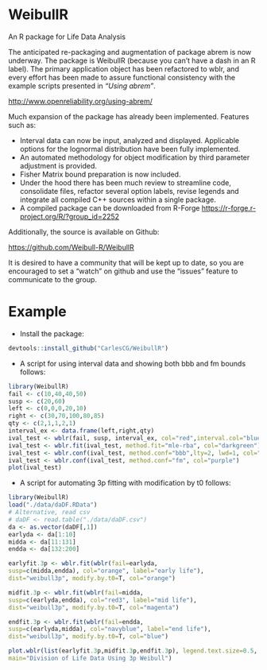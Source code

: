 # WeibullR
An R package for Life Data Analysis

The anticipated re-packaging and augmentation of package abrem is now underway. The package is WeibullR (because you can’t have a dash in an R label). The primary application object has been refactored to wblr, and every effort has been made to assure functional consistency with the example scripts presented in *“Using abrem”*.  

http://www.openreliability.org/using-abrem/

Much expansion of the package has already been implemented. Features such as:  
  
- Interval data can now be input, analyzed and displayed.
 Applicable options for the lognormal distribution have been fully implemented.
- An automated methodology for object modification by third parameter adjustment is provided.
- Fisher Matrix bound preparation is now included.
- Under the hood there has been much review to streamline code, consolidate files, refactor several option labels, revise legends and integrate all compiled C++ sources within a single package.
- A compiled package can be downloaded from R-Forge  https://r-forge.r-project.org/R/?group_id=2252

Additionally, the source is available on Github:  

https://github.com/Weibull-R/WeibullR

It is desired to have a community that will be kept up to date, so you are encouraged to set a “watch” on github and use the “issues” feature to communicate to the group.

# Example
- Install the package: 
```R
devtools::install_github("CarlesCG/WeibullR")
```

- A script for using interval data and showing both bbb and fm bounds follows:
```R
library(WeibullR)
fail <- c(10,40,40,50)
susp <- c(20,60)
left <- c(0,0,0,20,10)
right <- c(30,70,100,80,85)
qty <- c(2,1,1,2,1)
interval_ex <- data.frame(left,right,qty)
ival_test <- wblr(fail, susp, interval_ex, col="red",interval.col="blue")
ival_test <- wblr.fit(ival_test, method.fit="mle-rba", col="darkgreen")
ival_test <- wblr.conf(ival_test, method.conf="bbb",lty=2, lwd=1, col="black") 
ival_test <- wblr.conf(ival_test, method.conf="fm", col="purple")
plot(ival_test)
```

- A script for automating 3p fitting with  modification by t0 follows:
```R
library(WeibullR)
load("./data/daDF.RData")
# Alternative, read csv
# daDF <- read.table("./data/daDF.csv")
da <- as.vector(daDF[,1])
earlyda <- da[1:10]
midda <- da[11:131]
endda <- da[132:200]
```

```R
earlyfit.3p <- wblr.fit(wblr(fail=earlyda,
susp=c(midda,endda), col="orange", label="early life"),
dist="weibull3p", modify.by.t0=T, col="orange")
```

```R
midfit.3p <- wblr.fit(wblr(fail=midda,
susp=c(earlyda,endda), col="red3", label="mid life"),
dist="weibull3p", modify.by.t0=T, col="magenta")
```

```R
endfit.3p <- wblr.fit(wblr(fail=endda,
susp=c(earlyda,midda), col="navyblue", label="end life"),
dist="weibull3p", modify.by.t0=T, col="blue")
```

```R
plot.wblr(list(earlyfit.3p,midfit.3p,endfit.3p), legend.text.size=0.5,
main="Division of Life Data Using 3p Weibull") 
```


